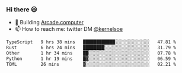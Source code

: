 ### Hi there 😃

- 🔨 Building [Arcade.computer](https://arcade.computer)
- 📫 How to reach me: twitter DM [@kernelsoe](https://twitter.com/kernelsoe)

<!--START_SECTION:waka-->

```txt
TypeScript   9 hrs 38 mins   ████████████░░░░░░░░░░░░░   47.81 %
Rust         6 hrs 24 mins   ████████░░░░░░░░░░░░░░░░░   31.79 %
Other        1 hr 34 mins    ██░░░░░░░░░░░░░░░░░░░░░░░   07.78 %
Python       1 hr 19 mins    █▓░░░░░░░░░░░░░░░░░░░░░░░   06.59 %
TOML         26 mins         ▓░░░░░░░░░░░░░░░░░░░░░░░░   02.21 %
```

<!--END_SECTION:waka-->
